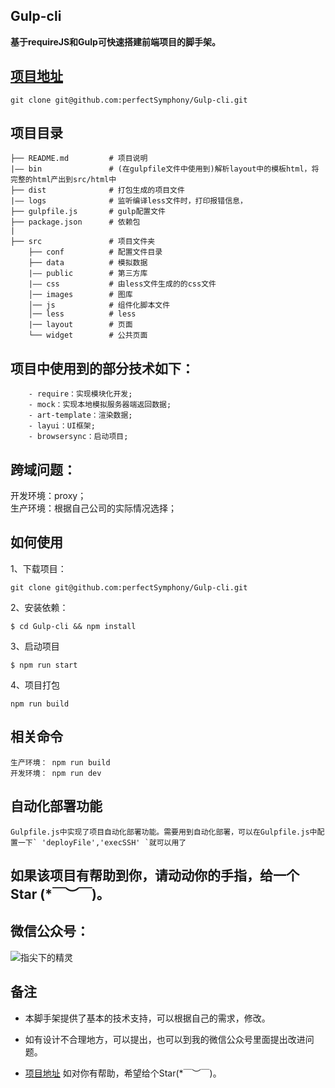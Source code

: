 ## Gulp-cli
**基于requireJS和Gulp可快速搭建前端项目的脚手架。**


## [项目地址](https://github.com/perfectSymphony/Gulp-cli)
```
git clone git@github.com:perfectSymphony/Gulp-cli.git
```

## 项目目录
```
├── README.md         # 项目说明
|—— bin               # (在gulpfile文件中使用到)解析layout中的模板html，将完整的html产出到src/html中
├── dist              # 打包生成的项目文件
|—— logs              # 监听编译less文件时，打印报错信息， 
├── gulpfile.js       # gulp配置文件
├── package.json      # 依赖包
|
├── src               # 项目文件夹
    ├── conf          # 配置文件目录
    ├── data          # 模拟数据
    |—— public        # 第三方库
    |—— css           # 由less文件生成的的css文件
    │── images        # 图库
    │── js            # 组件化脚本文件
    │── less          # less
    |── layout	      # 页面
    └── widget        # 公共页面
```

## 项目中使用到的部分技术如下：
```
	- require：实现模块化开发;
	- mock：实现本地模拟服务器端返回数据;
	- art-template：渲染数据;
	- layui：UI框架;
	- browsersync：启动项目;
```
## 跨域问题：
开发环境：proxy；<br />
生产环境：根据自己公司的实际情况选择；

## 如何使用
1、下载项目：
```
git clone git@github.com:perfectSymphony/Gulp-cli.git

```
2、安装依赖：
```
$ cd Gulp-cli && npm install
```
3、启动项目
```
$ npm run start
```
4、项目打包
```
npm run build
```

## 相关命令
```
生产环境： npm run build
开发环境： npm run dev
```

## 自动化部署功能

```
Gulpfile.js中实现了项目自动化部署功能。需要用到自动化部署，可以在Gulpfile.js中配置一下` 'deployFile','execSSH' `就可以用了

``` 

## 如果该项目有帮助到你，请动动你的手指，给一个Star (*￣︶￣)。


## 微信公众号：
![指尖下的精灵](https://raw.githubusercontent.com/perfectSymphony/Gulp-cli/b08538bc938d56aa729085bf5305afc425bf8d9c/Wechat/0.jpg)


## 备注

* 本脚手架提供了基本的技术支持，可以根据自己的需求，修改。

* 如有设计不合理地方，可以提出，也可以到我的微信公众号里面提出改进问题。

* [项目地址](https://github.com/perfectSymphony/Gulp-cli) 如对你有帮助，希望给个Star(*￣︶￣)。
